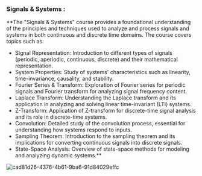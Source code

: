 ### Signals & Systems :
**The "Signals & Systems" course provides a foundational understanding of the principles and techniques used to analyze and process signals and systems in both continuous and discrete time domains. The course covers topics such as:

- Signal Representation: Introduction to different types of signals (periodic, aperiodic, continuous, discrete) and their mathematical representation.
- System Properties: Study of systems' characteristics such as linearity, time-invariance, causality, and stability.
- Fourier Series & Transform: Exploration of Fourier series for periodic signals and Fourier transform for analyzing signal frequency content.
- Laplace Transform: Understanding the Laplace transform and its application in analyzing and solving linear time-invariant (LTI) systems.
- Z-Transform: Application of Z-transform for discrete-time signal analysis and its role in discrete-time systems.
- Convolution: Detailed study of the convolution process, essential for understanding how systems respond to inputs.
- Sampling Theorem: Introduction to the sampling theorem and its implications for converting continuous signals into discrete signals.
- State-Space Analysis: Overview of state-space methods for modeling and analyzing dynamic systems.**

![cad81d26-4376-4b61-9ba6-91d84029effc](https://github.com/user-attachments/assets/23450837-5d15-4fde-8f2b-ec36a730b23d)
